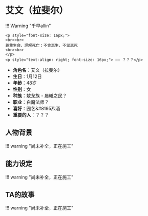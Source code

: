 # **艾文（拉斐尔）**

!!! Warning "千早allin"

    <p style="font-size: 16px;">
    <br><br>
    尊重生命，理解死亡；不贪恋生，不留恋死
    <br><br>
    </p>
    <p style="text-align: right; font-size: 16px;"> —— ？？？</p>

<div class="grid cards" markdown>

  - **角色名**：艾文（拉斐尔）
  - **生日**：1月12日
  - **年龄**：48岁
  - **性别**：女
  - **种族**：敖龙族 - 晨曦之民？
  - **职业**：白魔法师？
  - **喜好**：园艺&#8195烈酒
  - **重要的人**：？？？

</div>

## **人物背景**
!!! warning "尚未补全，正在施工"

## **能力设定**
!!! warning "尚未补全，正在施工"

## **TA的故事**
!!! warning "尚未补全，正在施工"